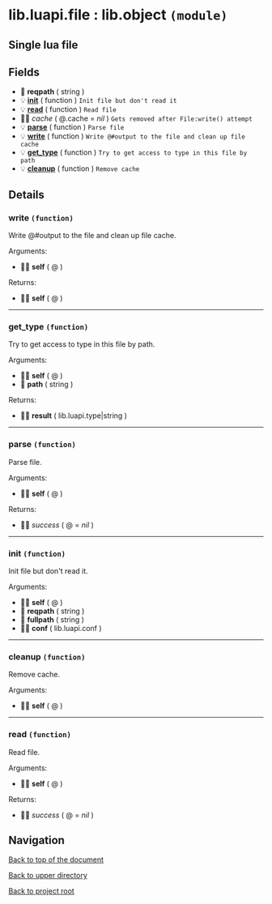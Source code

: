 # lib.luapi.file : lib.object `(module)`

## Single lua file

## Fields

+ 📝 **reqpath** ( string )
+ 💡 **[init][@>init]** ( function )
	`Init file but don't read it`
+ 💡 **[read][@>read]** ( function )
	`Read file`
+ 👨‍👦 *cache* ( @.cache = *nil* )
	`Gets removed after File:write() attempt`
+ 💡 **[parse][@>parse]** ( function )
	`Parse file`
+ 💡 **[write][@>write]** ( function )
	`Write @#output to the file and clean up file cache`
+ 💡 **[get_type][@>get_type]** ( function )
	`Try to get access to type in this file by path`
+ 💡 **[cleanup][@>cleanup]** ( function )
	`Remove cache`

## Details

### write `(function)`

Write @#output to the file and clean up file cache.

Arguments:

+ 👨‍👦 **self** ( @ )

Returns:

+ 👨‍👦 **self** ( @ )

---

### get_type `(function)`

Try to get access to type in this file by path.

Arguments:

+ 👨‍👦 **self** ( @ )
+ 📝 **path** ( string )

Returns:

+ 👨‍👦 **result** ( lib.luapi.type|string )

---

### parse `(function)`

Parse file.

Arguments:

+ 👨‍👦 **self** ( @ )

Returns:

+ 👨‍👦 *success* ( @ = *nil* )

---

### init `(function)`

Init file but don't read it.

Arguments:

+ 👨‍👦 **self** ( @ )
+ 📝 **reqpath** ( string )
+ 📝 **fullpath** ( string )
+ 👨‍👦 **conf** ( lib.luapi.conf )

---

### cleanup `(function)`

Remove cache.

Arguments:

+ 👨‍👦 **self** ( @ )

---

### read `(function)`

Read file.

Arguments:

+ 👨‍👦 **self** ( @ )

Returns:

+ 👨‍👦 *success* ( @ = *nil* )

## Navigation

[Back to top of the document](#libluapifile--libobject-module)

[Back to upper directory](..)

[Back to project root](/../..)

[@>write]: #write-function
[@>cleanup]: #cleanup-function
[@]: #libluapifile--libobject-module
[@>parse]: #parse-function
[@>read]: #read-function
[@>init]: #init-function
[@>get_type]: #get_type-function
